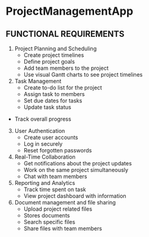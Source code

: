 # ProjectManagementApp

## FUNCTIONAL REQUIREMENTS
1.	Project Planning and Scheduling
    -	Create project timelines
    -	Define project goals 
    -	Add team members to the project
    -	Use visual Gantt charts to see project timelines
2.	Task Management
    -	Create to-do list for the project
    -	Assign task to members
    -	Set due dates for tasks
    -	Update task status
  -	Track overall progress
3.	User Authentication
    -	Create user accounts
    -	Log in securely
    -	Reset forgotten passwords
4.	Real-Time Collaboration
    -	Get notifications about the project updates
    -	Work on the same project simultaneously
    -	Chat with team members
5.	Reporting and Analytics
    -	Track time spent on task
    -	View project dashboard with information
6.	Document management and file sharing
    -	Upload project related files
    -	Stores documents
    -	Search specific files
    -	Share files with team members
